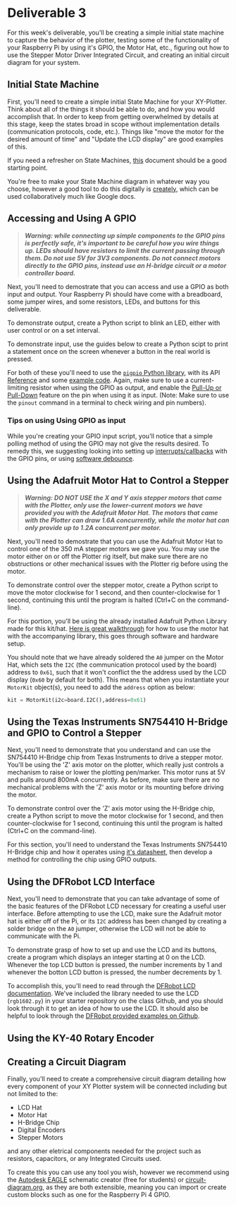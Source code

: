 # Deliverable 3

For this week's deliverable, you'll be creating a simple initial state machine to capture the behavior of the plotter, testing some of the functionality of your Raspberry Pi by using it's GPIO, the Motor Hat, etc., figuring out how to use the Stepper Motor Driver Integrated Circuit, and creating an initial circuit diagram for your system.

## Initial State Machine

First, you'll need to create a simple initial State Machine for your XY-Plotter. Think about all of the things it should be able to do, and how you would accomplish that. In order to keep from getting overwhelmed by details at this stage, keep the states broad in scope without implementation details (communication protocols, code, etc.). Things like "move the motor for the desired amount of time" and "Update the LCD display" are good examples of this.

If you need a refresher on State Machines, [this](http://people.cs.vt.edu/~kafura/ComputationalThinking/Class-Notes/FSM.pdf) document should be a good starting point. 

You're free to make your State Machine diagram in whatever way you choose, however a good tool to do this digitally is [creately](https://creately.com/lp/state-machine-diagram-tool/), which can be used collaboratively much like Google docs.

## Accessing and Using A GPIO

>***Warning: while connecting up simple components to the GPIO pins is perfectly safe, it's important to be careful how you wire things up. LEDs should have resistors to limit the current passing through them. Do not use 5V for 3V3 components. Do not connect motors directly to the GPIO pins, instead use an H-bridge circuit or a motor controller board.***

Next, you'll need to demostrate that you can access and use a GPIO as both input and output. Your Raspberry Pi should have come with a breadboard, some jumper wires, and some resistors, LEDs, and buttons for this deliverable.

To demonstrate output, create a Python script to blink an LED, either with user control or on a set interval.

To demonstrate input, use the guides below to create a Python scipt to print a statement once on the screen whenever a button in the real world is pressed.

For both of these you'll need to use the [`pigpio` Python library](http://abyz.me.uk/rpi/pigpio/index.html#Type_3), with its API [Reference](http://abyz.me.uk/rpi/pigpio/python.html) and some [example code](http://abyz.me.uk/rpi/pigpio/examples.html#Python%20code). Again, make sure to use a current-limiting resistor when using the GPIO as output, and enable the [Pull-Up or Pull-Down](https://en.wikipedia.org/wiki/Pull-up_resistor) feature on the pin when using it as input. (Note: Make sure to use the `pinout` command in a terminal to check wiring and pin numbers).

### Tips on using Using GPIO as input

While you're creating your GPIO input script, you'll notice that a simple polling method of using the GPIO may not give the results desired. To remedy this, we suggesting looking into setting up [interrupts/callbacks](http://abyz.me.uk/rpi/pigpio/python.html#callback) with the GPIO pins, or using [software debounce](https://www.arduino.cc/en/Tutorial/BuiltInExamples/Debounce).

## Using the Adafruit Motor Hat to Control a Stepper

>***Warning: DO NOT USE the X and Y axis stepper motors that came with the Plotter, only use the lower-current motors we have provided you with the Adafruit Motor Hat. The motors that came with the Plotter can draw 1.6A concurrently, while the motor hat can only provide up to 1.2A concurrent per motor.***

Next, you'll need to demostrate that you can use the Adafruit Motor Hat to control one of the 350 mA stepper motors we gave you. You may use the motor either on or off the Plotter rig itself, but make sure there are no obstructions or other mechanical issues with the Plotter rig before using the motor.

To demonstrate control over the stepper motor, create a Python script to move the motor clockwise for 1 second, and then counter-clockwise for 1 second, continuing this until the program is halted (Ctrl+C on the command-line).

For this portion, you'll be using the already installed Adafruit Python Library made for this kit/hat. [Here is great walkthrough](https://learn.adafruit.com/adafruit-dc-and-stepper-motor-hat-for-raspberry-pi/using-stepper-motors) for how to use the motor hat with the accompanying library, this goes through software and hardware setup. 

You should note that we have already soldered the `A0` jumper on the Motor Hat, which sets the `I2C` (the communication protocol used by the board) address to `0x61`, such that it won't conflict the the address used by the LCD display (`0x60` by default for both). This means that when you instantiate your `MotorKit` object(s), you need to add the `address` option as below:

```python
kit = MotorKit(i2c=board.I2C(),address=0x61)
```

## Using the Texas Instruments SN754410 H-Bridge and GPIO to Control a Stepper

Next, you'll need to demonstrate that you understand and can use the SN754410 H-Bridge chip from Texas Instruments to drive a stepper motor. You'll be using the 'Z' axis motor on the plotter, which really just controls a mechanism to raise or lower the plotting pen/marker. This motor runs at 5V and pulls around 800mA concurrently. As before, make sure there are no mechanical problems with the 'Z' axis motor or its mounting before driving the motor.

To demonstrate control over the 'Z' axis motor using the H-Bridge chip, create a Python script to move the motor clockwise for 1 second, and then counter-clockwise for 1 second, continuing this until the program is halted (Ctrl+C on the command-line).

For this section, you'll need to understand the Texas Instruments SN754410 H-Bridge chip and how it operates using [it's datasheet](https://www.ti.com/lit/ds/symlink/sn754410.pdf), then develop a method for controlling the chip using GPIO outputs.

## Using the DFRobot LCD Interface

Next, you'll need to demonstrate that you can take advantage of some of the basic features of the DFRobot LCD necessary for creating a useful user interface. Before attempting to use the LCD, make sure the Adafruit motor hat is either off of the Pi, or its `I2C` address has been changed by creating a solder bridge on the `A0` jumper, otherwise the LCD will not be able to communicate with the Pi.

To demonstrate grasp of how to set up and use the LCD and its buttons, create a program which displays an integer starting at 0 on the LCD. Whenever the top LCD button is pressed, the number increments by 1 and whenever the botton LCD button is pressed, the number decrements by 1.

To accomplish this, you'll need to read through the [DFRobot LCD documentation](https://wiki.dfrobot.com/I_O_Expansion_HAT_for_Pi_zero_V1_0_SKU_DFR0604IIC_16X2_RGB_LCD_KeyPad_HAT_1_0_SKU_DFR0514_DFR0603). We've included the library needed to use the LCD (`rgb1602.py`) in your starter repository on the class Github, and you should look through it to get an idea of how to use the LCD. It should also be helpful to look through the [DFRobot provided examples on Github](https://github.com/DFRobot/DFRobot_RGB1602_RaspberryPi).

## Using the KY-40 Rotary Encoder



## Creating a Circuit Diagram

Finally, you'll need to create a comprehensive circuit diagram detailing how every component of your XY Plotter system will be connected including but not limited to the:

- LCD Hat
- Motor Hat
- H-Bridge Chip
- Digital Encoders
- Stepper Motors

and any other eletrical components needed for the project such as resistors, capacitors, or any Integrated Circuits used.

To create this you can use any tool you wish, however we recommend using the [Autodesk EAGLE](https://www.autodesk.com/products/eagle/overview?plc=F360&term=1-YEAR&support=ADVANCED&quantity=1) schematic creator (free for students) or [circuit-diagram.org](https://www.circuit-diagram.org/), as they are both extensible, meaning you can import or create custom blocks such as one for the Raspberry Pi 4 GPIO. 